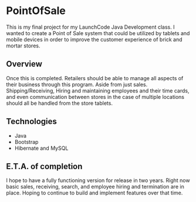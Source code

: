 # PointOfSale

This is my final project for my LaunchCode Java Development class. I wanted to create a Point of Sale system that could be
utilized by tablets and mobile devices in order to improve the customer experience of brick and mortar stores.

## Overview
Once this is completed. Retailers should be able to manage all aspects of their business through this program. Aside from 
just sales. Shipping/Receiving, Hiring and maintaining employees and their time cards, and even communication between stores
in the case of multiple locations should all be handled from the store tablets.

## Technologies
- Java
- Bootstrap 
- Hibernate and MySQL

## E.T.A. of completion
I hope to have a fully functioning version for release in two years. Right now basic sales, receiving, search, and employee
hiring and termination are in place. Hoping to continue to build and implement features over that time.
